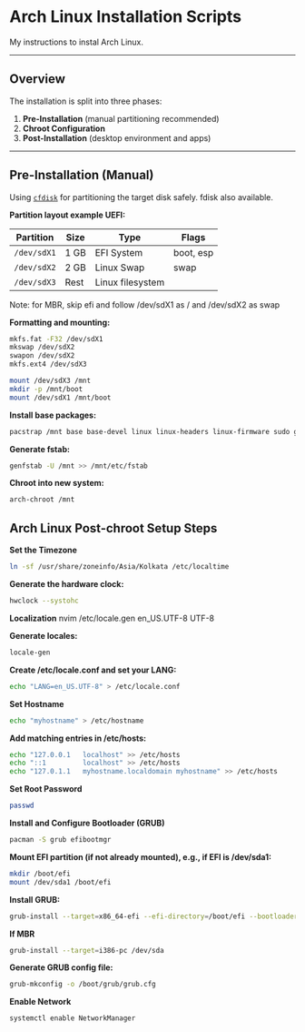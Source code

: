 # Arch Linux Installation Scripts

My instructions to instal Arch Linux.

---

## Overview

The installation is split into three phases:

1. **Pre-Installation** (manual partitioning recommended)
2. **Chroot Configuration**
3. **Post-Installation** (desktop environment and apps)

---

## Pre-Installation (Manual)

Using [`cfdisk`](https://man.archlinux.org/man/cfdisk.8) for partitioning the target disk safely. fdisk also available.

**Partition layout example UEFI:**

| Partition | Size   | Type             | Flags       |
| --------- | ------ | ---------------- | ----------- |
| `/dev/sdX1` | 1 GB   | EFI System       | boot, esp   |
| `/dev/sdX2` | 2 GB   | Linux Swap       | swap        |
| `/dev/sdX3` | Rest   | Linux filesystem |             |
Note: for MBR, skip efi and follow /dev/sdX1 as / and /dev/sdX2 as swap

**Formatting and mounting:**

```bash
mkfs.fat -F32 /dev/sdX1
mkswap /dev/sdX2
swapon /dev/sdX2
mkfs.ext4 /dev/sdX3

mount /dev/sdX3 /mnt
mkdir -p /mnt/boot
mount /dev/sdX1 /mnt/boot
```

**Install base packages:**
```bash
pacstrap /mnt base base-devel linux linux-headers linux-firmware sudo grub neovim curl git wget
```

**Generate fstab:**
```bash
genfstab -U /mnt >> /mnt/etc/fstab
```

**Chroot into new system:**
```bash
arch-chroot /mnt
```

## Arch Linux Post-chroot Setup Steps
**Set the Timezone**
```bash
ln -sf /usr/share/zoneinfo/Asia/Kolkata /etc/localtime
```

**Generate the hardware clock:**
```bash
hwclock --systohc
```

**Localization**
nvim /etc/locale.gen
    en_US.UTF-8 UTF-8

**Generate locales:**
```bash
locale-gen
```

**Create /etc/locale.conf and set your LANG:**
```bash
echo "LANG=en_US.UTF-8" > /etc/locale.conf
```

**Set Hostname**
```bash
echo "myhostname" > /etc/hostname
```

**Add matching entries in /etc/hosts:**
```bash
echo "127.0.0.1   localhost" >> /etc/hosts
echo "::1         localhost" >> /etc/hosts
echo "127.0.1.1   myhostname.localdomain myhostname" >> /etc/hosts
```

**Set Root Password**
```bash
passwd
```

**Install and Configure Bootloader (GRUB)**
```bash
pacman -S grub efibootmgr
```

**Mount EFI partition (if not already mounted), e.g., if EFI is /dev/sda1:**
```bash
mkdir /boot/efi
mount /dev/sda1 /boot/efi
```

**Install GRUB:**
```bash
grub-install --target=x86_64-efi --efi-directory=/boot/efi --bootloader-id=GRUB
```

**If MBR**
```bash
grub-install --target=i386-pc /dev/sda
```

**Generate GRUB config file:**
```bash
grub-mkconfig -o /boot/grub/grub.cfg
```

**Enable Network**
```bash
systemctl enable NetworkManager
```
